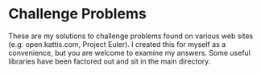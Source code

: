 # Challenge Problems

These are my solutions to challenge problems found on various web sites (e.g. open.kattis.com, Project Euler). I created this for myself as a convenience, but you are welcome to examine my answers. Some useful libraries have been factored out and sit in the main directory.
